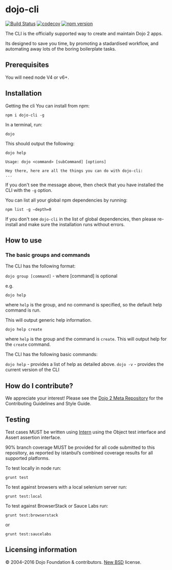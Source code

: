 # dojo-cli

[![Build Status](https://travis-ci.org/dojo/cli.svg?branch=master)](https://travis-ci.org/dojo/cli) [![codecov](https://codecov.io/gh/dojo/cli/branch/master/graph/badge.svg)](https://codecov.io/gh/dojo/cli) [![npm version](https://badge.fury.io/js/dojo-cli.svg)](http://badge.fury.io/js/dojo-cli)

The CLI is the officially supported way to create and maintain Dojo 2 apps.

Its designed to save you time, by promoting a stadardised workflow, and automating away lots of the boring boilerplate tasks.

## Prerequisites
You will need node V4 or v6+.

## Installation
Getting the cli
You can install from npm:

`npm i dojo-cli -g`

In a terminal, run:

`dojo`

This should output the following:

```
dojo help

Usage: dojo <command> [subCommand] [options]

Hey there, here are all the things you can do with dojo-cli:
...
```

If you don't see the message above, then check that you have installed the CLI with the `-g` option.

You can list all your global npm dependencies by running:

`npm list -g –depth=0`

If you don't see `dojo-cli` in the list of global dependencies, then please re-install and make sure the installation runs without errors.

## How to use


### The basic groups and commands
The CLI has the following format:

`dojo group [command]` - where [command] is optional

e.g. 

`dojo help`

where `help` is the group, and no command is specified, so the default help command is run. 

This will output generic help information.

`dojo help create`

where `help` is the group and the command is `create`. This will output help for the `create` command.

The CLI has the following basic commands:

`dojo help` - provides a list of help as detailed above.
`dojo -v` - provides the current version of the CLI

## How do I contribute?

We appreciate your interest!  Please see the [Dojo 2 Meta Repository](https://github.com/dojo/meta#readme) for the
Contributing Guidelines and Style Guide.

## Testing

Test cases MUST be written using [Intern](https://theintern.github.io) using the Object test interface and Assert assertion interface.

90% branch coverage MUST be provided for all code submitted to this repository, as reported by istanbul’s combined coverage results for all supported platforms.

To test locally in node run:

`grunt test`

To test against browsers with a local selenium server run:

`grunt test:local`

To test against BrowserStack or Sauce Labs run:

`grunt test:browserstack`

or

`grunt test:saucelabs`

## Licensing information

© 2004–2016 Dojo Foundation & contributors. [New BSD](http://opensource.org/licenses/BSD-3-Clause) license.
